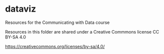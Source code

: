 # dataviz
Resources for the Communicating with Data course

Resources in this folder are shared under a Creative Commmons license CC BY-SA 4.0

https://creativecommons.org/licenses/by-sa/4.0/

